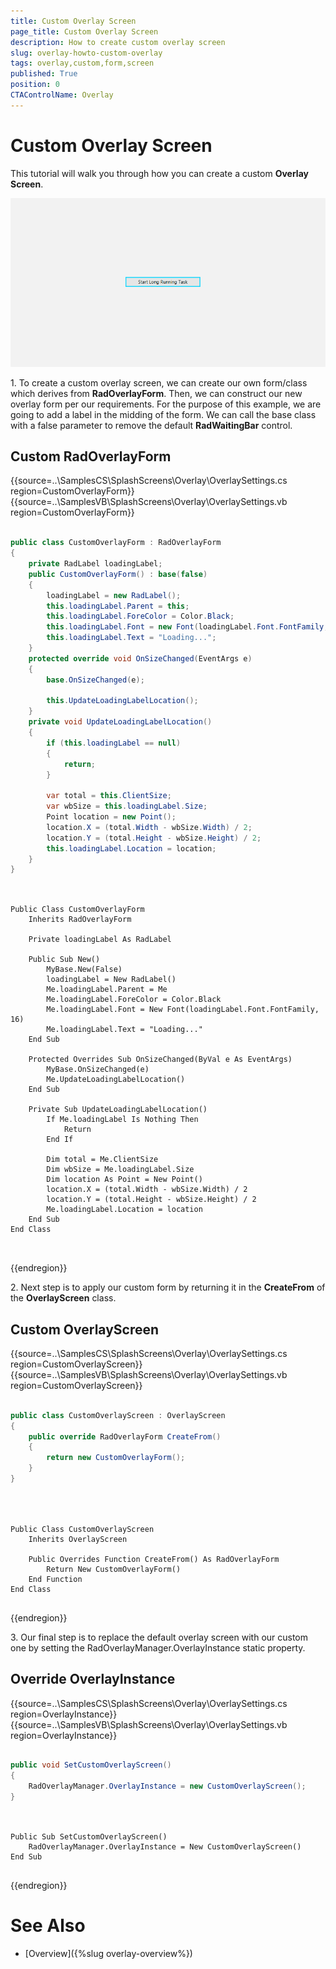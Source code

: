 ```yaml
---
title: Custom Overlay Screen
page_title: Custom Overlay Screen
description: How to create custom overlay screen
slug: overlay-howto-custom-overlay
tags: overlay,custom,form,screen
published: True
position: 0 
CTAControlName: Overlay
---
```


# Custom Overlay Screen

This tutorial will walk you through how you can create a custom __Overlay Screen__. 

![overlay-howto-custom-overlay 001](images/overlay-howto-custom-overlay001.gif)

1\. To create a custom overlay screen, we can create our own form/class which derives from __RadOverlayForm__. Then, we can construct our new overlay form per our requirements. For the purpose of this example, we are going to add a label in the midding of the form. We can call the base class with a false parameter to remove the default __RadWaitingBar__ control.

## Custom RadOverlayForm

{{source=..\SamplesCS\SplashScreens\Overlay\OverlaySettings.cs region=CustomOverlayForm}} 
{{source=..\SamplesVB\SplashScreens\Overlay\OverlaySettings.vb region=CustomOverlayForm}}

````C#

public class CustomOverlayForm : RadOverlayForm
{
	private RadLabel loadingLabel;
	public CustomOverlayForm() : base(false)
	{
		loadingLabel = new RadLabel();
		this.loadingLabel.Parent = this;
		this.loadingLabel.ForeColor = Color.Black;
		this.loadingLabel.Font = new Font(loadingLabel.Font.FontFamily, 16);
		this.loadingLabel.Text = "Loading...";
	}
	protected override void OnSizeChanged(EventArgs e)
	{
		base.OnSizeChanged(e);

		this.UpdateLoadingLabelLocation();
	}
	private void UpdateLoadingLabelLocation()
	{
		if (this.loadingLabel == null)
		{
			return;
		}

		var total = this.ClientSize;
		var wbSize = this.loadingLabel.Size;
		Point location = new Point();
		location.X = (total.Width - wbSize.Width) / 2;
		location.Y = (total.Height - wbSize.Height) / 2;
		this.loadingLabel.Location = location;
	}
}
	

````
````VB.NET

Public Class CustomOverlayForm
    Inherits RadOverlayForm

    Private loadingLabel As RadLabel

    Public Sub New()
        MyBase.New(False)
        loadingLabel = New RadLabel()
        Me.loadingLabel.Parent = Me
        Me.loadingLabel.ForeColor = Color.Black
        Me.loadingLabel.Font = New Font(loadingLabel.Font.FontFamily, 16)
        Me.loadingLabel.Text = "Loading..."
    End Sub

    Protected Overrides Sub OnSizeChanged(ByVal e As EventArgs)
        MyBase.OnSizeChanged(e)
        Me.UpdateLoadingLabelLocation()
    End Sub

    Private Sub UpdateLoadingLabelLocation()
        If Me.loadingLabel Is Nothing Then
            Return
        End If

        Dim total = Me.ClientSize
        Dim wbSize = Me.loadingLabel.Size
        Dim location As Point = New Point()
        location.X = (total.Width - wbSize.Width) / 2
        location.Y = (total.Height - wbSize.Height) / 2
        Me.loadingLabel.Location = location
    End Sub
End Class



````

{{endregion}}

2\. Next step is to apply our custom form by returning it in the __CreateFrom__ of the __OverlayScreen__ class.

## Custom OverlayScreen

{{source=..\SamplesCS\SplashScreens\Overlay\OverlaySettings.cs region=CustomOverlayScreen}} 
{{source=..\SamplesVB\SplashScreens\Overlay\OverlaySettings.vb region=CustomOverlayScreen}}

````C#

public class CustomOverlayScreen : OverlayScreen
{
	public override RadOverlayForm CreateFrom()
	{
		return new CustomOverlayForm();
	}
}

	

````
````VB.NET

Public Class CustomOverlayScreen
    Inherits OverlayScreen

    Public Overrides Function CreateFrom() As RadOverlayForm
        Return New CustomOverlayForm()
    End Function
End Class


````

{{endregion}}

3\. Our final step is to replace the default overlay screen with our custom one by setting the RadOverlayManager.OverlayInstance static property.

## Override OverlayInstance

{{source=..\SamplesCS\SplashScreens\Overlay\OverlaySettings.cs region=OverlayInstance}} 
{{source=..\SamplesVB\SplashScreens\Overlay\OverlaySettings.vb region=OverlayInstance}}

````C#

public void SetCustomOverlayScreen()
{
	RadOverlayManager.OverlayInstance = new CustomOverlayScreen();
}
	

````
````VB.NET

Public Sub SetCustomOverlayScreen()
    RadOverlayManager.OverlayInstance = New CustomOverlayScreen()
End Sub


````

{{endregion}}

# See Also

* [Overview]({%slug overlay-overview%})
 
        

